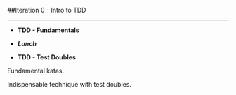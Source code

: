 <!-- .slide: data-background="resources/footer.svg" data-background-size="contain" data-background-position="bottom"  -->

##Iteration 0 - Intro to TDD
- - -
* **TDD - Fundamentals**

* _**Lunch**_ <!-- .element: style="color:#5cab3d" -->

* **TDD - Test Doubles**

<aside class="notes">
  <p>
    Fundamental katas.
  </p>
  <p>
    Indispensable technique with test doubles.
  </p>
</aside>
